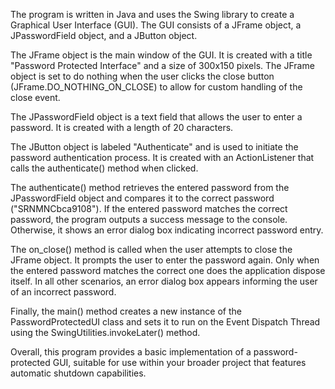 The program is written in Java and uses the Swing library to create a Graphical User Interface (GUI). The GUI consists of a JFrame object, a JPasswordField object, and a JButton object.

The JFrame object is the main window of the GUI. It is created with a title "Password Protected Interface" and a size of 300x150 pixels. The JFrame object is set to do nothing when the user clicks the close button (JFrame.DO_NOTHING_ON_CLOSE) to allow for custom handling of the close event.

The JPasswordField object is a text field that allows the user to enter a password. It is created with a length of 20 characters.

The JButton object is labeled "Authenticate" and is used to initiate the password authentication process. It is created with an ActionListener that calls the authenticate() method when clicked.

The authenticate() method retrieves the entered password from the JPasswordField object and compares it to the correct password ("SRNMNCbca9108"). If the entered password matches the correct password, the program outputs a success message to the console. Otherwise, it shows an error dialog box indicating incorrect password entry.

The on_close() method is called when the user attempts to close the JFrame object. It prompts the user to enter the password again. Only when the entered password matches the correct one does the application dispose itself. In all other scenarios, an error dialog box appears informing the user of an incorrect password.

Finally, the main() method creates a new instance of the PasswordProtectedUI class and sets it to run on the Event Dispatch Thread using the SwingUtilities.invokeLater() method.

Overall, this program provides a basic implementation of a password-protected GUI, suitable for use within your broader project that features automatic shutdown capabilities.
